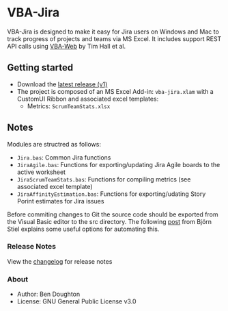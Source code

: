VBA-Jira
=======

VBA-Jira is designed to make it easy for Jira users on Windows and Mac to track progress of projects and teams via MS Excel. It includes support REST API calls using <a href="https://github.com/VBA-tools/VBA-Web">VBA-Web</a> by Tim Hall et al.

Getting started
---------------

- Download the [latest release (v1)](https://github.com/bdoughton/vba-jira/releases)
- The project is composed of an MS Excel Add-in: `vba-jira.xlam` with a CustomUI Ribbon and associated excel templates:
    - Metrics: `ScrumTeamStats.xlsx`

Notes
---

Modules are structred as follows:
- `Jira.bas`: Common Jira functions 
- `JiraAgile.bas`: Functions for exporting/updating Jira Agile boards to the active worksheet
- `JiraScrumTeamStats.bas`: Functions for compiling metrics (see associated excel template)
- `JiraAffinityEstimation.bas`: Functions for exporting/udating Story Porint estimates for Jira issues

Before commiting changes to Git the source code should be exported from the Visual Basic editor to the src directory. The following <a href="https://www.xltrail.com/blog/auto-export-vba-commit-hook">post</a> from Björn Stiel explains some useful options for automating this.

### Release Notes

View the [changelog](https://github.com/bdoughton/vba-jira/CHANGELOG.md) for release notes

### About

- Author: Ben Doughton
- License: GNU General Public License v3.0
